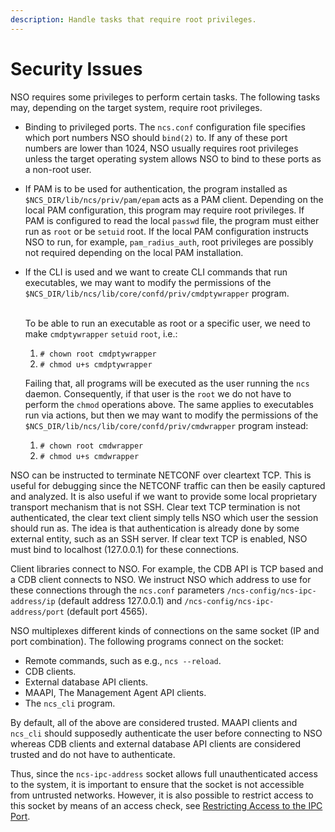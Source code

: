 ```yaml
---
description: Handle tasks that require root privileges.
---
```


# Security Issues

NSO requires some privileges to perform certain tasks. The following tasks may, depending on the target system, require root privileges.

* Binding to privileged ports. The `ncs.conf` configuration file specifies which port numbers NSO should `bind(2)` to. If any of these port numbers are lower than 1024, NSO usually requires root privileges unless the target operating system allows NSO to bind to these ports as a non-root user.
* If PAM is to be used for authentication, the program installed as `$NCS_DIR/lib/ncs/priv/pam/epam` acts as a PAM client. Depending on the local PAM configuration, this program may require root privileges. If PAM is configured to read the local `passwd` file, the program must either run as `root` or be `setuid` root. If the local PAM configuration instructs NSO to run, for example, `pam_radius_auth`, root privileges are possibly not required depending on the local PAM installation.
*   If the CLI is used and we want to create CLI commands that run executables, we may want to modify the permissions of the `$NCS_DIR/lib/ncs/lib/core/confd/priv/cmdptywrapper` program.

    \
    To be able to run an executable as root or a specific user, we need to make `cmdptywrapper` `setuid` `root`, i.e.:

    1. `# chown root cmdptywrapper`
    2. `# chmod u+s cmdptywrapper`

    Failing that, all programs will be executed as the user running the `ncs` daemon. Consequently, if that user is the `root` we do not have to perform the `chmod` operations above. The same applies to executables run via actions, but then we may want to modify the permissions of the `$NCS_DIR/lib/ncs/lib/core/confd/priv/cmdwrapper` program instead:

    1. `# chown root cmdwrapper`
    2. `# chmod u+s cmdwrapper`

NSO can be instructed to terminate NETCONF over cleartext TCP. This is useful for debugging since the NETCONF traffic can then be easily captured and analyzed. It is also useful if we want to provide some local proprietary transport mechanism that is not SSH. Clear text TCP termination is not authenticated, the clear text client simply tells NSO which user the session should run as. The idea is that authentication is already done by some external entity, such as an SSH server. If clear text TCP is enabled, NSO must bind to localhost (127.0.0.1) for these connections.

Client libraries connect to NSO. For example, the CDB API is TCP based and a CDB client connects to NSO. We instruct NSO which address to use for these connections through the `ncs.conf` parameters `/ncs-config/ncs-ipc-address/ip` (default address 127.0.0.1) and `/ncs-config/ncs-ipc-address/port` (default port 4565).

NSO multiplexes different kinds of connections on the same socket (IP and port combination). The following programs connect on the socket:

* Remote commands, such as e.g., `ncs --reload`.
* CDB clients.
* External database API clients.
* MAAPI, The Management Agent API clients.
* The `ncs_cli` program.

By default, all of the above are considered trusted. MAAPI clients and `ncs_cli` should supposedly authenticate the user before connecting to NSO whereas CDB clients and external database API clients are considered trusted and do not have to authenticate.

Thus, since the `ncs-ipc-address` socket allows full unauthenticated access to the system, it is important to ensure that the socket is not accessible from untrusted networks. However, it is also possible to restrict access to this socket by means of an access check, see [Restricting Access to the IPC Port](ipc-ports.md#ug.ncs\_advanced.ipc.restricting).
